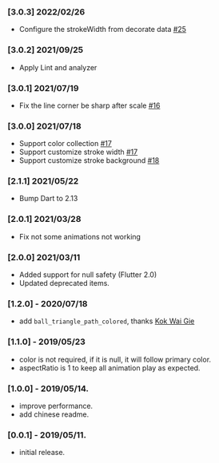 ### [3.0.3] 2022/02/26
* Configure the strokeWidth from decorate data [#25](https://github.com/TinoGuo/loading_indicator/issues/25)

### [3.0.2] 2021/09/25
* Apply Lint and analyzer

### [3.0.1] 2021/07/19
* Fix the line corner be sharp after scale [#16](https://github.com/TinoGuo/loading_indicator/issues/16)

### [3.0.0] 2021/07/18
* Support color collection [#17](https://github.com/TinoGuo/loading_indicator/pull/17)
* Support customize stroke width [#17](https://github.com/TinoGuo/loading_indicator/pull/17)
* Support customize stroke background [#18](https://github.com/TinoGuo/loading_indicator/pull/18)

### [2.1.1] 2021/05/22
* Bump Dart to 2.13

### [2.0.1] 2021/03/28
* Fix not some animations not working

### [2.0.0] 2021/03/11
* Added support for null safety (Flutter 2.0)
* Updated deprecated items.

### [1.2.0] - 2020/07/18
* add `ball_triangle_path_colored`, thanks [Kok Wai Gie](https://github.com/woshikie)

### [1.1.0] - 2019/05/23
* color is not required, if it is null, it will follow primary color.
* aspectRatio is 1 to keep all animation play as expected.

### [1.0.0] - 2019/05/14.
* improve performance.
* add chinese readme.

### [0.0.1] - 2019/05/11.
* initial release.
